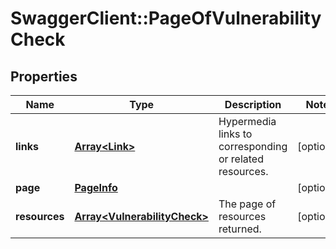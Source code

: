 # SwaggerClient::PageOfVulnerabilityCheck

## Properties
Name | Type | Description | Notes
------------ | ------------- | ------------- | -------------
**links** | [**Array&lt;Link&gt;**](Link.md) | Hypermedia links to corresponding or related resources. | [optional] 
**page** | [**PageInfo**](PageInfo.md) |  | [optional] 
**resources** | [**Array&lt;VulnerabilityCheck&gt;**](VulnerabilityCheck.md) | The page of resources returned. | [optional] 

